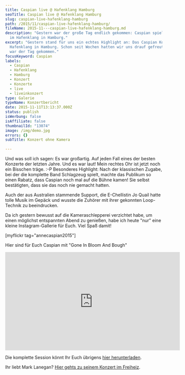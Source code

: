 ```yaml
---
title: Caspian live @ Hafenklang Hamburg
seoTitle: Caspian live @ Hafenklang Hamburg
slug: caspian-live-hafenklang-hamburg
path: /2015/11/caspian-live-hafenklang-hamburg/
fileName: 2015-11---caspian-live-hafenklang-hamburg.md
description: "Gestern war der große Tag endlich gekommen: Caspian spielten live
  im Hafenklang in Hamburg."
excerpt: "Gestern stand für uns ein echtes Highlight an: Das Caspian Konzert im
  Hafenklang in Hamburg. Schon seit Wochen hatten wir uns drauf gefreut, endlich
  war der Tag gekommen."
focusKeyword: Caspian
labels:
  - Caspian
  - Hafenklang
  - Hamburg
  - Konzert
  - Konzerte
  - live
  - liveinkonzert
type: Galerie
typeName: Konzertbericht
date: 2015-11-11T13:13:37.000Z
status: publish
isWerbung: false
isAffiliate: false
thumbnailId: "13074"
image: /img/demo.jpg
errors: {}
subTitle: Konzert ohne Kamera
  
---
```


Und was soll ich sagen: Es war großartig. Auf jeden Fall eines der besten
Konzerte der letzten Jahre. Und es war laut! Mein rechtes Ohr ist jetzt noch ein
Bisschen träge. :-P Besonderes Highlight: Nach der klassischen Zugabe, bei der
die komplette Band Schlagzeug spielt, machte das Publikum so einen Rabatz, dass
Caspian noch mal auf die Bühne kamen! Sie selbst bestätigten, dass sie das noch
nie gemacht hatten.

Auch der aus Australien stammende Support, die E-Chellistin Jo Quail hatte tolle
Musik im Gepäck und wusste die Zuhörer mit ihrer gekonnten Loop-Technik zu
beeindrucken.

Da ich gestern bewusst auf die Kameraschlepperei verzichtet habe, um einen
möglichst entspannten Abend zu genießen, habe ich heute "nur" eine kleine
Instagram-Gallerie für Euch. Viel Spaß damit!

[myflickr tag="annecaspian2015"]

Hier sind für Euch Caspian mit "Gone In Bloom And Bough"

<iframe src="https://www.youtube.com/embed/hkCoPRszZRI" width="560" height="315" frameborder="0" allowfullscreen="allowfullscreen"></iframe>

Die komplette Session könnt Ihr Euch übrigens
[hier herunterladen](http://audiotree.tv/session/caspian/).

Ihr liebt Mark Lanegan?
[Hier gehts zu seinem Konzert im Freiheiz](/2015/03/mark-lanegan-live-freiheiz-muenchen/).

  